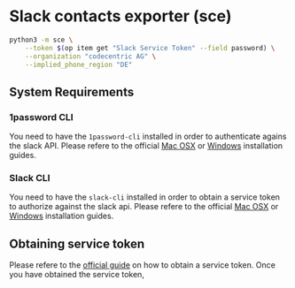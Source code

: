 # Slack contacts exporter (sce)

```bash
python3 -m sce \
    --token $(op item get "Slack Service Token" --field password) \
    --organization "codecentric AG" \
    --implied_phone_region "DE" 
```

## System Requirements

### 1password CLI

You need to have the `1password-cli` installed in order to authenticate agains the slack API. Please refere to the official [Mac OSX](https://api.slack.com/automation/cli/install-mac-linux) or [Windows](https://api.slack.com/automation/cli/install-windows) installation guides. 

### Slack CLI

You need to have the `slack-cli` installed in order to obtain a service token to authorize against the slack api. Please refere to the official [Mac OSX](https://api.slack.com/automation/cli/install-mac-linux) or [Windows](https://api.slack.com/automation/cli/install-windows) installation guides. 

## Obtaining service token
Please refere to the [official guide](https://api.slack.com/automation/cli/authorization#obtain-token) on how to obtain a service token. Once you have obtained the service token, 
